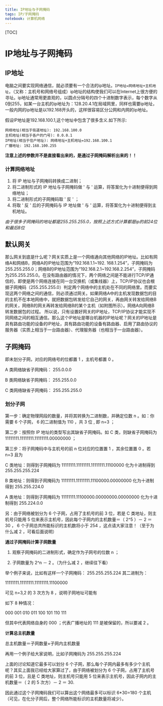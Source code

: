 ```yaml
---
title: IP地址与子网掩码
tags: IP/子网掩码
notebook: 计算机网络
---
```


[TOC]

# IP地址与子网掩码

## IP地址

电脑之间要实现网络通信，就必须要有一个合法的ip地址。`IP地址=网络地址+主机地址`，（又称：主机号和网络号组成）ip地址的结构使我们可以在Internet上很方便的寻址。ip地址通常用更直观的，以圆点分隔号的四个十进制数字表示，每个数字从0到255，如某一台主机的ip地址为：128.20.4.1在局域网里，同样也需要ip地址，一般内网的ip地址是以192.168开头的，这样很容易区分公网和内网的ip地址。

假设IP地址是192.168.100.1,这个地址中包含了很多含义.如下所示:

``` text
网络地址(相当于街道地址): 192.168.100.0
主机地址(相当于各户的门号): 0.0.0.1
IP地址(相当于住户地址): 网络地址+主机地址=192.168.100.1
广播地址: 192.168.100.255
```

**注意上述的参数并不是直接看出来的，是通过子网掩码解析出来的！！**

### 计算网络地址

1. 将 IP 地址与子网掩码转换成二进制；
1. 将二进制形式的 IP 地址与子网掩码做 ' 与 ' 运算，将答案化为十进制便得到网络地址；
1. 将二进制形式的子网掩码取 ' 反 ' ；
1. 将取 ' 反 ' 后的子网掩码与 IP 地址做 ' 与 ' 运算，将答案化为十进制便得到主机地址。

_由于很多子网掩码的地址都是255.255.255.0，按照上述方式计算都是ip的前24位和最后8位_

## 默认网关

那么网关到底是什么呢？网关实质上是一个网络通向其他网络的IP地址。比如有网络A和网络B，网络A的IP地址范围为“192.168.1.1~192. 168.1.254”，子网掩码为255.255.255.0；网络B的IP地址范围为“192.168.2.1~192.168.2.254”，子网掩码为255.255.255.0。在没有路由器的情况下，两个网络之间是不能进行TCP/IP通信的，即使是两个网络连接在同一台交换机（或集线器）上，TCP/IP协议也会根据子网掩码（255.255.255.0）判定两个网络中的主机处在不同的网络里。而要实现这两个网络之间的通信，则必须通过网关。如果网络A中的主机发现数据包的目的主机不在本地网络中，就把数据包转发给它自己的网关，再由网关转发给网络B的网关，网络B的网关再转发给网络B的某个主机（如附图所示）。网络A向网络B转发数据包的过程。
所以说，只有设置好网关的IP地址，TCP/IP协议才能实现不同网络之间的相互通信。那么这个IP地址是哪台机器的IP地址呢？网关的IP地址是具有路由功能的设备的IP地址，具有路由功能的设备有路由器、启用了路由协议的服务器（实质上相当于一台路由器）、代理服务器（也相当于一台路由器）。

## 子网掩码

即未划分子网，对应的网络号的位都置 1 ，主机号都置 0 。

A 类网络缺省子网掩码： 255.0.0.0

B 类网络缺省子网掩码： 255.255.0.0

C 类网络缺省子网掩码： 255.255.255.0

### 划分子网

第一步：确定物理网段的数量，并将其转换为二进制数，并确定位数 n 。如：你需要 6 个子网， 6 的二进制值为 110 ，共 3 位 , 即 n=3 ；

第二步：按照你 IP 地址的类型写出其缺省子网掩码。如 C 类，则缺省子网掩码为 11111111.11111111.11111111.00000000 ；

第三步：将子网掩码中与主机号的前 n 位对应的位置置 1 ，其余位置置 0 。若 n=3 且为

C 类地址：则得到子网掩码为 11111111.11111111.11111111.11100000 化为十进制得到 255.255.255.224

B 类地址：则得到子网掩码为 11111111.11111111.11100000.00000000 化为十进制得到 255.255.224.0

A 类地址：则得到子网掩码为 11111111.11100000.00000000.00000000 化为十进制得到 255.224.0.0

另：由于网络被划分为 6 个子网，占用了主机号的前 3 位，若是 C 类地址，则主机号只能用 5 位来表示主机号，因此每个子网内的主机数量＝（ 2^5 ）－ 2 ＝ 30 ， 6 个子网总共所能标识的主机数将小于 254 ，这点请大家注意！（至于为什么减 2 ，可看后面说明）

**通过子网掩码计算子网数量**

1. 观察子网掩码的二进制形式，确定作为子网号的位数 n ；

2. 子网数量为 2^n － 2 。（为什么减 2 ，继续往下看）

举个例子来说，比如有这样一个子网掩码： 255.255.255.224 其二进制为：

11111111.11111111.11111111.11100000

可见 n=3,2 的 3 次方为 8 ，说明子网地址可能有

如下 8 种情况：

000      001      010       011      100     101      110      111

但其中代表网络自身的 000 ；代表广播地址的 111 是被保留的，所以要减 2 。

**计算总主机数量**

总主机数量＝子网数量×子网内主机数量

再用一个例子给大家说明，比如子网掩码为 255.255.255.224

上面的讨论知道它最多可以划分 6 个子网，那么每个子网内最多有多少个主机呢？其实上面我已经给大家算过了，由于网络被划分为 6 个子网，占用了主机号的前 3 位，且是 C 类地址，则主机号只能用 5 位来表示主机号，因此子网内的主机数量＝（ 2 的 5 次方）－ 2 ＝ 30.

因此通过这个子网掩码我们可以算出这个网络最多可以标识 6*30=180 个主机（可见，在化分子网后，整个网络所能标识的主机数量将减少）。

